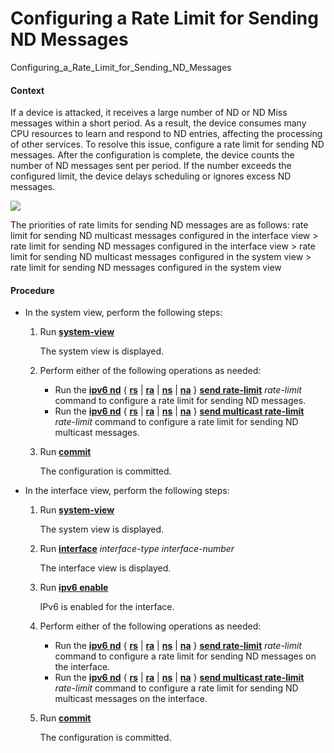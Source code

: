 Configuring a Rate Limit for Sending ND Messages
================================================

Configuring_a_Rate_Limit_for_Sending_ND_Messages

#### Context

If a device is attacked, it receives a large number of ND or ND Miss messages within a short period. As a result, the device consumes many CPU resources to learn and respond to ND entries, affecting the processing of other services. To resolve this issue, configure a rate limit for sending ND messages. After the configuration is complete, the device counts the number of ND messages sent per period. If the number exceeds the configured limit, the device delays scheduling or ignores excess ND messages.

![](../../../../public_sys-resources/note_3.0-en-us.png) 

The priorities of rate limits for sending ND messages are as follows: rate limit for sending ND multicast messages configured in the interface view > rate limit for sending ND messages configured in the interface view > rate limit for sending ND multicast messages configured in the system view > rate limit for sending ND messages configured in the system view



#### Procedure

* In the system view, perform the following steps:
  1. Run [**system-view**](cmdqueryname=system-view)
     
     
     
     The system view is displayed.
  2. Perform either of the following operations as needed:
     
     
     + Run the [**ipv6 nd**](cmdqueryname=ipv6+nd) { [**rs**](cmdqueryname=rs) | [**ra**](cmdqueryname=ra) | [**ns**](cmdqueryname=ns) | [**na**](cmdqueryname=na) } [**send rate-limit**](cmdqueryname=send+rate-limit) *rate-limit* command to configure a rate limit for sending ND messages.
     + Run the [**ipv6 nd**](cmdqueryname=ipv6+nd) { [**rs**](cmdqueryname=rs) | [**ra**](cmdqueryname=ra) | [**ns**](cmdqueryname=ns) | [**na**](cmdqueryname=na) } [**send multicast rate-limit**](cmdqueryname=send+multicast+rate-limit) *rate-limit* command to configure a rate limit for sending ND multicast messages.
  3. Run [**commit**](cmdqueryname=commit)
     
     
     
     The configuration is committed.
* In the interface view, perform the following steps:
  1. Run [**system-view**](cmdqueryname=system-view)
     
     
     
     The system view is displayed.
  2. Run [**interface**](cmdqueryname=interface) *interface-type* *interface-number*
     
     
     
     The interface view is displayed.
  3. Run [**ipv6 enable**](cmdqueryname=ipv6+enable)
     
     
     
     IPv6 is enabled for the interface.
  4. Perform either of the following operations as needed:
     
     
     + Run the [**ipv6 nd**](cmdqueryname=ipv6+nd) { [**rs**](cmdqueryname=rs) | [**ra**](cmdqueryname=ra) | [**ns**](cmdqueryname=ns) | [**na**](cmdqueryname=na) } [**send rate-limit**](cmdqueryname=send+rate-limit) *rate-limit* command to configure a rate limit for sending ND messages on the interface.
     + Run the [**ipv6 nd**](cmdqueryname=ipv6+nd) { [**rs**](cmdqueryname=rs) | [**ra**](cmdqueryname=ra) | [**ns**](cmdqueryname=ns) | [**na**](cmdqueryname=na) } [**send multicast rate-limit**](cmdqueryname=send+multicast+rate-limit) *rate-limit* command to configure a rate limit for sending ND multicast messages on the interface.
  5. Run [**commit**](cmdqueryname=commit)
     
     
     
     The configuration is committed.